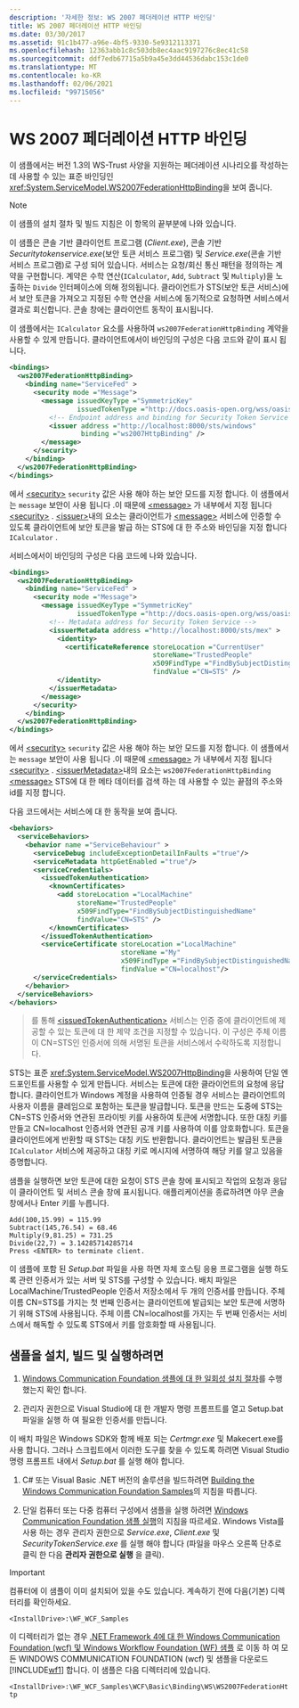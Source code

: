 ```yaml
---
description: '자세한 정보: WS 2007 페더레이션 HTTP 바인딩'
title: WS 2007 페더레이션 HTTP 바인딩
ms.date: 03/30/2017
ms.assetid: 91c1b477-a96e-4bf5-9330-5e9312113371
ms.openlocfilehash: 12363abb1c8c503db8ec4aac9197276c8ec41c58
ms.sourcegitcommit: ddf7edb67715a5b9a45e3dd44536dabc153c1de0
ms.translationtype: MT
ms.contentlocale: ko-KR
ms.lasthandoff: 02/06/2021
ms.locfileid: "99715056"
---
```

# <a name="ws-2007-federation-http-binding"></a>WS 2007 페더레이션 HTTP 바인딩

이 샘플에서는 버전 1.3의 WS-Trust 사양을 지원하는 페더레이션 시나리오를 작성하는 데 사용할 수 있는 표준 바인딩인 <xref:System.ServiceModel.WS2007FederationHttpBinding>을 보여 줍니다.

> [!NOTE]
> 이 샘플의 설치 절차 및 빌드 지침은 이 항목의 끝부분에 나와 있습니다.

이 샘플은 콘솔 기반 클라이언트 프로그램 (*Client.exe*), 콘솔 기반 *Securitytokenservice.exe*(보안 토큰 서비스 프로그램) 및 *Service.exe*(콘솔 기반 서비스 프로그램)로 구성 되어 있습니다. 서비스는 요청/회신 통신 패턴을 정의하는 계약을 구현합니다. 계약은 수학 연산(`ICalculator`, `Add`, `Subtract` 및 `Multiply`)을 노출하는 `Divide` 인터페이스에 의해 정의됩니다. 클라이언트가 STS(보안 토큰 서비스)에서 보안 토큰을 가져오고 지정된 수학 연산을 서비스에 동기적으로 요청하면 서비스에서 결과로 회신합니다. 콘솔 창에는 클라이언트 동작이 표시됩니다.

이 샘플에서는 `ICalculator` 요소를 사용하여 `ws2007FederationHttpBinding` 계약을 사용할 수 있게 만듭니다. 클라이언트에서이 바인딩의 구성은 다음 코드와 같이 표시 됩니다.

```xml
<bindings>
  <ws2007FederationHttpBinding>
    <binding name="ServiceFed" >
      <security mode ="Message">
        <message issuedKeyType ="SymmetricKey"
                 issuedTokenType ="http://docs.oasis-open.org/wss/oasis-wss-saml-token-profile-1.1#SAMLV1.1" >
          <!-- Endpoint address and binding for Security Token Service -->
          <issuer address ="http://localhost:8000/sts/windows"
                  binding ="ws2007HttpBinding" />
        </message>
      </security>
    </binding>
  </ws2007FederationHttpBinding>
</bindings>
```

에서 [\<security>](../../configure-apps/file-schema/wcf/security-element-of-ws2007federationhttpbinding.md) `security` 값은 사용 해야 하는 보안 모드를 지정 합니다. 이 샘플에서는 `message` 보안이 사용 됩니다 .이 때문에 [\<message>](../../configure-apps/file-schema/wcf/message-element-of-ws2007federationhttpbinding.md) 가 내부에서 지정 됩니다 [\<security>](../../configure-apps/file-schema/wcf/security-element-of-ws2007federationhttpbinding.md) . [\<issuer>](../../configure-apps/file-schema/wcf/issuer.md)내의 요소는 클라이언트가 [\<message>](../../configure-apps/file-schema/wcf/message-element-of-ws2007federationhttpbinding.md) 서비스에 인증할 수 있도록 클라이언트에 보안 토큰을 발급 하는 STS에 대 한 주소와 바인딩을 지정 합니다 `ICalculator` .
  
서비스에서이 바인딩의 구성은 다음 코드에 나와 있습니다.

```xml
<bindings>
  <ws2007FederationHttpBinding>
    <binding name="ServiceFed" >
      <security mode ="Message">
        <message issuedKeyType ="SymmetricKey"
                 issuedTokenType ="http://docs.oasis-open.org/wss/oasis-wss-saml-token-profile-1.1#SAMLV1.1" >
          <!-- Metadata address for Security Token Service -->
          <issuerMetadata address ="http://localhost:8000/sts/mex" >
            <identity>
              <certificateReference storeLocation ="CurrentUser"
                                    storeName="TrustedPeople"
                                    x509FindType ="FindBySubjectDistinguishedName"
                                    findValue ="CN=STS" />
            </identity>
          </issuerMetadata>
        </message>
      </security>
    </binding>
  </ws2007FederationHttpBinding>
</bindings>
```

에서 [\<security>](../../configure-apps/file-schema/wcf/security-element-of-ws2007federationhttpbinding.md) `security` 값은 사용 해야 하는 보안 모드를 지정 합니다. 이 샘플에서는 `message` 보안이 사용 됩니다 .이 때문에 [\<message>](../../configure-apps/file-schema/wcf/message-element-of-ws2007federationhttpbinding.md) 가 내부에서 지정 됩니다 [\<security>](../../configure-apps/file-schema/wcf/security-element-of-ws2007federationhttpbinding.md) . [\<issuerMetadata>](../../configure-apps/file-schema/wcf/issuermetadata.md)내의 요소는 `ws2007FederationHttpBinding` [\<message>](../../configure-apps/file-schema/wcf/message-element-of-ws2007federationhttpbinding.md) STS에 대 한 메타 데이터를 검색 하는 데 사용할 수 있는 끝점의 주소와 id를 지정 합니다.

다음 코드에서는 서비스에 대 한 동작을 보여 줍니다.

```xml
<behaviors>
  <serviceBehaviors>
    <behavior name ="ServiceBehaviour" >
      <serviceDebug includeExceptionDetailInFaults ="true"/>
      <serviceMetadata httpGetEnabled ="true"/>
      <serviceCredentials>
        <issuedTokenAuthentication>
          <knownCertificates>
            <add storeLocation ="LocalMachine"
                 storeName="TrustedPeople"
                 x509FindType="FindBySubjectDistinguishedName"
                 findValue="CN=STS" />
          </knownCertificates>
        </issuedTokenAuthentication>
        <serviceCertificate storeLocation ="LocalMachine"
                            storeName ="My"
                            x509FindType ="FindBySubjectDistinguishedName"
                            findValue ="CN=localhost"/>
      </serviceCredentials>
    </behavior>
  </serviceBehaviors>
</behaviors>
```
  
>를 통해 [\<issuedTokenAuthentication>](../../configure-apps/file-schema/wcf/issuedtokenauthentication-of-servicecredentials.md) 서비스는 인증 중에 클라이언트에 제공할 수 있는 토큰에 대 한 제약 조건을 지정할 수 있습니다. 이 구성은 주체 이름이 CN=STS인 인증서에 의해 서명된 토큰을 서비스에서 수락하도록 지정합니다.

STS는 표준 <xref:System.ServiceModel.WS2007HttpBinding>을 사용하여 단일 엔드포인트를 사용할 수 있게 만듭니다. 서비스는 토큰에 대한 클라이언트의 요청에 응답합니다. 클라이언트가 Windows 계정을 사용하여 인증될 경우 서비스는 클라이언트의 사용자 이름을 클레임으로 포함하는 토큰을 발급합니다. 토큰을 만드는 도중에 STS는 CN=STS 인증서와 연관된 프라이빗 키를 사용하여 토큰에 서명합니다. 또한 대칭 키를 만들고 CN=localhost 인증서와 연관된 공개 키를 사용하여 이를 암호화합니다. 토큰을 클라이언트에게 반환할 때 STS는 대칭 키도 반환합니다. 클라이언트는 발급된 토큰을 `ICalculator` 서비스에 제공하고 대칭 키로 메시지에 서명하여 해당 키를 알고 있음을 증명합니다.

샘플을 실행하면 보안 토큰에 대한 요청이 STS 콘솔 창에 표시되고 작업의 요청과 응답이 클라이언트 및 서비스 콘솔 창에 표시됩니다. 애플리케이션을 종료하려면 아무 콘솔 창에서나 Enter 키를 누릅니다.

```console
Add(100,15.99) = 115.99
Subtract(145,76.54) = 68.46
Multiply(9,81.25) = 731.25
Divide(22,7) = 3.14285714285714
Press <ENTER> to terminate client.
```

이 샘플에 포함 된 *Setup.bat* 파일을 사용 하면 자체 호스팅 응용 프로그램을 실행 하도록 관련 인증서가 있는 서버 및 STS를 구성할 수 있습니다. 배치 파일은 LocalMachine/TrustedPeople 인증서 저장소에서 두 개의 인증서를 만듭니다. 주체 이름 CN=STS를 가지는 첫 번째 인증서는 클라이언트에 발급되는 보안 토큰에 서명하기 위해 STS에 사용됩니다. 주체 이름 CN=localhost를 가지는 두 번째 인증서는 서비스에서 해독할 수 있도록 STS에서 키를 암호화할 때 사용됩니다.

## <a name="to-set-up-build-and-run-the-sample"></a>샘플을 설치, 빌드 및 실행하려면
  
1. [Windows Communication Foundation 샘플에 대 한 일회성 설치 절차](one-time-setup-procedure-for-the-wcf-samples.md)를 수행 했는지 확인 합니다.

2. 관리자 권한으로 Visual Studio에 대 한 개발자 명령 프롬프트를 열고 Setup.bat 파일을 실행 하 여 필요한 인증서를 만듭니다.

 이 배치 파일은 Windows SDK와 함께 배포 되는 *Certmgr.exe* 및 Makecert.exe를 사용 합니다. 그러나 스크립트에서 이러한 도구를 찾을 수 있도록 하려면 Visual Studio 명령 프롬프트 내에서 *Setup.bat* 를 실행 해야 합니다.

1. C# 또는 Visual Basic .NET 버전의 솔루션을 빌드하려면 [Building the Windows Communication Foundation Samples](building-the-samples.md)의 지침을 따릅니다.

2. 단일 컴퓨터 또는 다중 컴퓨터 구성에서 샘플을 실행 하려면 [Windows Communication Foundation 샘플 실행](running-the-samples.md)의 지침을 따르세요. Windows Vista를 사용 하는 경우 관리자 권한으로 *Service.exe*, *Client.exe* 및 *SecurityTokenService.exe* 를 실행 해야 합니다 (파일을 마우스 오른쪽 단추로 클릭 한 다음 **관리자 권한으로 실행** 을 클릭).

> [!IMPORTANT]
> 컴퓨터에 이 샘플이 이미 설치되어 있을 수도 있습니다. 계속하기 전에 다음(기본) 디렉터리를 확인하세요.
>
> `<InstallDrive>:\WF_WCF_Samples`
>
> 이 디렉터리가 없는 경우 [.NET Framework 4에 대 한 Windows Communication Foundation (wcf) 및 Windows Workflow Foundation (WF) 샘플](https://www.microsoft.com/download/details.aspx?id=21459) 로 이동 하 여 모든 WINDOWS COMMUNICATION FOUNDATION (wcf) 및 샘플을 다운로드 [!INCLUDE[wf1](../../../../includes/wf1-md.md)] 합니다. 이 샘플은 다음 디렉터리에 있습니다.
>
> `<InstallDrive>:\WF_WCF_Samples\WCF\Basic\Binding\WS\WS2007FederationHttp`
